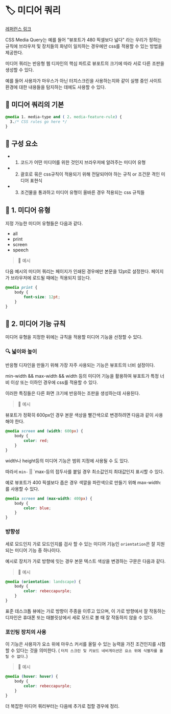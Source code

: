 # 🏷 미디어 쿼리

[레퍼런스   링크](https://developer.mozilla.org/ko/docs/Learn/CSS/CSS_layout/Media_queries)

CSS Media Query는 예를 들어 "뷰포트가 480 픽셀보다 넓다" 라는 우리가 정하는 규칙에 브라우저 및 장치들의 화녕이 일치하는 경우에만 css를 적용할 수 있는 방법을 제공한다.

미디어 쿼리는 반응형 웹 디자인의 핵심 파트로 뷰포트의 크기에 따라 서로 다른 조판을 생성할 수 있다.

예를 들어 사용자가 마우스가 아닌 터치스크린을 사용하는지와 같이 실행 중인 사이트 환경에 대한 내용들을 탐지하는 데에도 사용할 수 있다.

## 🔖 미디어 쿼리의 기본

```css
@media 1. media-type and ( 2. media-feature-rule) {
  3./* CSS rules go here */
}
```

## 🔖 구성 요소

-   1. 코드가 어떤 미디어를 위한 것인지 브라우저에 알려주는 미디어 유형

-   2. 괄호로 묶은 css규칙이 적용되기 위해 전달되어야 하는 규칙 or 조건문 격인 미디어 표현식

-   3. 조건물을 통과하고 미디어 유형이 올바른 경우 적용되는 css 규칙들

## 🔖 1. 미디어 유형

지정 가능한 미디어 유형들은 다음과 같다.

-   all
-   print
-   screen
-   speech

> 📝 예시

다음 예시의 미디어 쿼리는 페이지가 인쇄된 경우에만 본문을 12pt로 설정한다. 페이지가 브라우저에 로드될 때에는 적용되지 않는다.

```css
@media print {
    body {
        font-size: 12pt;
    }
}
```

## 🔖 2. 미디어 기능 규칙

미디어 유형을 지정한 뒤에는 규칙을 적용할 미디어 기능을 선정할 수 있다.

### 🔍 넓이와 높이

반응형 디자인을 만들기 위해 가장 자주 사용되는 기능은 뷰포트의 너비 설정이다.

min-width && max-width && width 등의 미디어 기능을 활용하여 뷰포트가 특정 너비 이상 또는 이하인 경우에 css를 적용할 수 있다.

이러한 특징들은 다른 화면 크기에 반응하는 조판을 생성하는데 사용된다.

> 📝 예시

뷰포트가 정확히 600px인 경우 본문 색상을 빨간색으로 변경하려면 다음과 같이 사용해야 한다.

```css
@media screen and (width: 600px) {
    body {
        color: red;
    }
}
```

width나 height등의 미디어 기능은 범위 지정에 사용될 수 도 있다.

따라서 `min-` || `max-등의 접두사를 붙일 경우 최소값인지 최대값인지 표시할 수 있다.

예로 뷰포트가 400 픽셀보다 좁은 경우 색깔을 파란색으로 만들기 위해 max-width: 를 사용할 수 있다.

```css
@media screen and (max-width: 400px) {
    body {
        color: blue;
    }
}
```

### 방향성

세로 모드인지 가로 모드인지를 검사 할 수 있는 미디어 기능인 `orientation`은 잘 지원되는 미디어 기능 중 하나이다.

예시로 장치가 가로 방향에 잇는 경우 본문 텍스트 색상을 변경하는 구문은 다음과 같다.

> 📝 예시

```css
@media (orientation: landscape) {
    body {
        color: rebeccapurple;
    }
}
```

표준 데스크톱 뷰에는 가로 방향이 주종을 이루고 있으며, 이 가로 방향에서 잘 작동하는 디자인은 휴대폰 또는 태블릿상에서 세로 모드로 볼 때 잘 작동하지 않을 수 있다.

### 포인팅 장치의 사용

이 기능은 사용자가 요소 위에 마우스 커서를 올릴 수 있는 능력을 가진 조건인지를 시험할 수 있다는 것을 의미한다. ( `터치 스크린 및 키보드 네비게이션은 요소 위에 식별자를 올릴 수 없다.`)

> 📝 예시

```css
@media (hover: hover) {
    body {
        color: rebeccapurple;
    }
}
```

더 복잡한 미디어 쿼리부터는 다음에 추가로 접할 경우에 정리.
